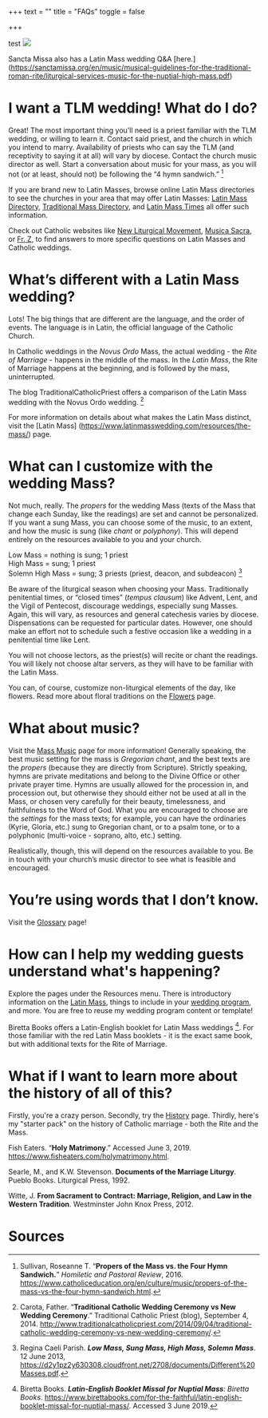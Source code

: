 +++
text = ""
title = "FAQs"
toggle = false

+++

test
![](/uploads/_MG_0677-min-1.JPG)

Sancta Missa also has a Latin Mass wedding Q&A [here.] (https://sanctamissa.org/en/music/musical-guidelines-for-the-traditional-roman-rite/liturgical-services-music-for-the-nuptial-high-mass.pdf)

# I want a TLM wedding! What do I do?

Great! The most important thing you’ll need is a priest familiar with the TLM wedding, or willing to learn it. Contact said priest, and the church in which you intend to marry. Availability of priests who can say the TLM (and receptivity to saying it at all) will vary by diocese. Contact the church music director as well. Start a conversation about music for your mass, as you will not (or at least, should not) be following the “4 hymn sandwich.” [^1]

If you are brand new to Latin Masses, browse online Latin Mass directories to see the churches in your area that may offer Latin Masses: [Latin Mass Directory](https://www.latinmassdir.org/), [Traditional Mass Directory](http://www.ecclesiadei.org/masses.cfm), and [Latin Mass Times](http://www.latinmasstimes.com/) all offer such information. 

Check out Catholic websites like [New Liturgical Movement](http://www.newliturgicalmovement.org/), [Musica Sacra](https://musicasacra.com/), or [Fr. Z](http://wdtprs.com/blog/), to find answers to more specific questions on Latin Masses and Catholic weddings. 

# What’s different with a Latin Mass wedding?

Lots! The big things that are different are the language, and the order of events. The language is in Latin, the official language of the Catholic Church.

In Catholic weddings in the _Novus Ordo_ Mass, the actual wedding - the _Rite of Marriage_ - happens in the middle of the mass. In the _Latin Mass_, the Rite of Marriage happens at the beginning, and is followed by the mass, uninterrupted.

The blog TraditionalCatholicPriest offers a comparison of the Latin Mass wedding with the Novus Ordo wedding. [^2] 

For more information on details about what makes the Latin Mass distinct, visit the [Latin Mass] (https://www.latinmasswedding.com/resources/the-mass/) page.

# What can I customize with the wedding Mass?

Not much, really. The _propers_ for the wedding Mass (texts of the Mass that change each Sunday, like the readings) are set and cannot be personalized. If you want a sung Mass, you can choose some of the music, to an extent, and how the music is sung (like _chant_ or _polyphony_). This will depend entirely on the resources available to you and your church.

Low Mass = nothing is sung; 1 priest  
High Mass = sung; 1 priest  
Solemn High Mass = sung; 3 priests (priest, deacon, and subdeacon) [^3]

Be aware of the liturgical season when choosing your Mass. Traditionally penitential times, or “closed times” (_tempus clausum_) like Advent, Lent, and the Vigil of Pentecost, discourage weddings, especially sung Masses. Again, this will vary, as resources and general catechesis varies by diocese. Dispensations can be requested for particular dates. However, one should make an effort not to schedule such a festive occasion like a wedding in a penitential time like Lent.

You will not choose lectors, as the priest(s) will recite or chant the readings. You will likely not choose altar servers, as they will have to be familiar with the Latin Mass.

You can, of course, customize non-liturgical elements of the day, like flowers. Read more about floral traditions on the [Flowers](https://www.latinmasswedding.com/resources/flowers/) page.

# What about music?

Visit the [Mass Music](https://www.latinmasswedding.com/resources/mass-music) page for more information! Generally speaking, the best music setting for the mass is _Gregorian chant_, and the best texts are the _propers_ (because they are directly from Scripture). Strictly speaking, hymns are private meditations and belong to the Divine Office or other private prayer time. Hymns are usually allowed for the procession in, and procession out, but otherwise they should either not be used at all in the Mass, or chosen very carefully for their beauty, timelessness, and faithfulness to the Word of God. What you are encouraged to choose are the _settings_ for the mass texts; for example, you can have the ordinaries (Kyrie, Gloria, etc.) sung to Gregorian chant, or to a psalm tone, or to a polyphonic (multi-voice - soprano, alto, etc.) setting.

Realistically, though, this will depend on the resources available to you. Be in touch with your church’s music director to see what is feasible and encouraged.

# You’re using words that I don’t know.

Visit the [Glossary](https://www.latinmasswedding.com/resources/glossary/) page!

# How can I help my wedding guests understand what's happening?

Explore the pages under the Resources menu. There is introductory information on the [Latin Mass](https://www.latinmasswedding.com/resources/the-mass), things to include in your [wedding program](https://www.latinmasswedding.com/resources/mass-programs), and more. You are free to reuse my wedding program content or template!

Biretta Books offers a Latin-English booklet for Latin Mass weddings [^4]. For those familiar with the red Latin Mass booklets - it is the exact same book, but with additional texts for the Rite of Marriage.

# What if I want to learn more about the history of all of this? 

Firstly, you're a crazy person. Secondly, try the [History](https://www.latinmasswedding.com/resources/history/) page. Thirdly, here's my "starter pack" on the history of Catholic marriage - both the Rite and the Mass. 

Fish Eaters. “**Holy Matrimony**.” Accessed June 3, 2019. https://www.fisheaters.com/holymatrimony.html.

Searle, M., and K.W. Stevenson. **Documents of the Marriage Liturgy**. Pueblo Books. Liturgical Press, 1992. 

Witte, J. **From Sacrament to Contract: Marriage, Religion, and Law in the Western Tradition**. Westminster John Knox Press, 2012.

# Sources

[^1]: Sullivan, Roseanne T. “**Propers of the Mass vs. the Four Hymn Sandwich.**” _Homiletic and Pastoral Review_, 2016. https://www.catholiceducation.org/en/culture/music/propers-of-the-mass-vs-the-four-hymn-sandwich.html.

[^2]: Carota, Father. “**Traditional Catholic Wedding Ceremony vs New Wedding Ceremony**.” Traditional Catholic Priest (blog), September 4, 2014. http://www.traditionalcatholicpriest.com/2014/09/04/traditional-catholic-wedding-ceremony-vs-new-wedding-ceremony/.

[^3]: Regina Caeli Parish. **_Low Mass, Sung Mass, High Mass, Solemn Mass_**. 12 June 2013, https://d2y1pz2y630308.cloudfront.net/2708/documents/Different%20Masses.pdf.

[^4]: Biretta Books. **_Latin-English Booklet Missal for Nuptial Mass_**_: Biretta Books_. https://www.birettabooks.com/for-the-faithful/latin-english-booklet-missal-for-nuptial-mass/. Accessed 3 June 2019.

